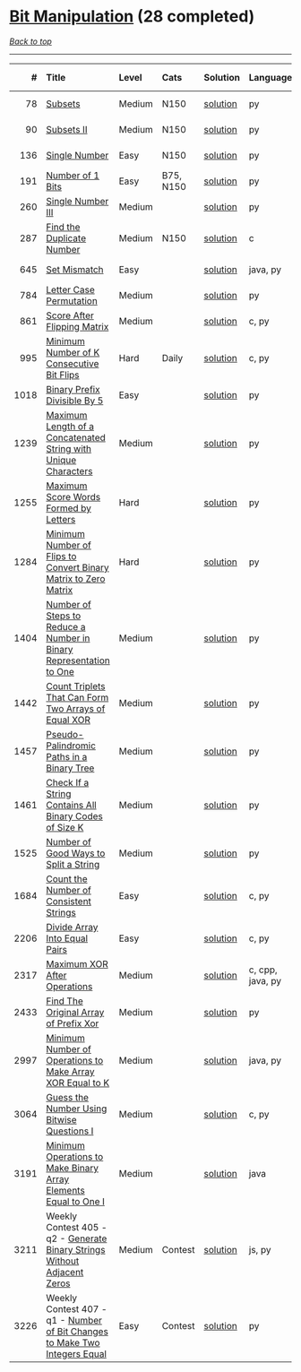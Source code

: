 # [Bit Manipulation](<https://leetcode.com/tag/Bit-Manipulation/>) (28 completed)

*[Back to top](<../../README.md>)*

------

|    # | Title                                                                                                                                                                    | Level   | Cats      | Solution                                                                                      | Languages        | Date Complete   |
|-----:|:-------------------------------------------------------------------------------------------------------------------------------------------------------------------------|:--------|:----------|:----------------------------------------------------------------------------------------------|:-----------------|:----------------|
|   78 | [Subsets](<https://leetcode.com/problems/subsets>)                                                                                                                       | Medium  | N150      | [solution](<../_78. Subsets.md>)                                                              | py               | Jun 02, 2024    |
|   90 | [Subsets II](<https://leetcode.com/problems/subsets-ii>)                                                                                                                 | Medium  | N150      | [solution](<../_90. Subsets II.md>)                                                           | py               | Jul 03, 2024    |
|  136 | [Single Number](<https://leetcode.com/problems/single-number>)                                                                                                           | Easy    | N150      | [solution](<../_136. Single Number.md>)                                                       | py               | Jul 03, 2024    |
|  191 | [Number of 1 Bits](<https://leetcode.com/problems/number-of-1-bits>)                                                                                                     | Easy    | B75, N150 | [solution](<../_191. Number of 1 Bits.md>)                                                    | py               | Jul 03, 2024    |
|  260 | [Single Number III](<https://leetcode.com/problems/single-number-iii>)                                                                                                   | Medium  |           | [solution](<../_260. Single Number III.md>)                                                   | py               | Jun 08, 2024    |
|  287 | [Find the Duplicate Number](<https://leetcode.com/problems/find-the-duplicate-number>)                                                                                   | Medium  | N150      | [solution](<../_287. Find the Duplicate Number.md>)                                           | c                | Jun 26, 2024    |
|  645 | [Set Mismatch](<https://leetcode.com/problems/set-mismatch>)                                                                                                             | Easy    |           | [solution](<../_645. Set Mismatch.md>)                                                        | java, py         | Jun 01, 2024    |
|  784 | [Letter Case Permutation](<https://leetcode.com/problems/letter-case-permutation>)                                                                                       | Medium  |           | [solution](<../_784. Letter Case Permutation.md>)                                             | py               | Jun 15, 2024    |
|  861 | [Score After Flipping Matrix](<https://leetcode.com/problems/score-after-flipping-matrix>)                                                                               | Medium  |           | [solution](<../_861. Score After Flipping Matrix.md>)                                         | c, py            | Jun 10, 2024    |
|  995 | [Minimum Number of K Consecutive Bit Flips](<https://leetcode.com/problems/minimum-number-of-k-consecutive-bit-flips>)                                                   | Hard    | Daily     | [solution](<../_995. Minimum Number of K Consecutive Bit Flips.md>)                           | c, py            | Jun 24, 2024    |
| 1018 | [Binary Prefix Divisible By 5](<https://leetcode.com/problems/binary-prefix-divisible-by-5>)                                                                             | Easy    |           | [solution](<../_1018. Binary Prefix Divisible By 5.md>)                                       | py               | Jul 04, 2024    |
| 1239 | [Maximum Length of a Concatenated String with Unique Characters](<https://leetcode.com/problems/maximum-length-of-a-concatenated-string-with-unique-characters>)         | Medium  |           | [solution](<../_1239. Maximum Length of a Concatenated String with Unique Characters.md>)     | py               | Jun 29, 2024    |
| 1255 | [Maximum Score Words Formed by Letters](<https://leetcode.com/problems/maximum-score-words-formed-by-letters>)                                                           | Hard    |           | [solution](<../_1255. Maximum Score Words Formed by Letters.md>)                              | py               | Jun 15, 2024    |
| 1284 | [Minimum Number of Flips to Convert Binary Matrix to Zero Matrix](<https://leetcode.com/problems/minimum-number-of-flips-to-convert-binary-matrix-to-zero-matrix>)       | Hard    |           | [solution](<../_1284. Minimum Number of Flips to Convert Binary Matrix to Zero Matrix.md>)    | py               | Jun 09, 2024    |
| 1404 | [Number of Steps to Reduce a Number in Binary Representation to One](<https://leetcode.com/problems/number-of-steps-to-reduce-a-number-in-binary-representation-to-one>) | Medium  |           | [solution](<../_1404. Number of Steps to Reduce a Number in Binary Representation to One.md>) | py               | Jun 08, 2024    |
| 1442 | [Count Triplets That Can Form Two Arrays of Equal XOR](<https://leetcode.com/problems/count-triplets-that-can-form-two-arrays-of-equal-xor>)                             | Medium  |           | [solution](<../_1442. Count Triplets That Can Form Two Arrays of Equal XOR.md>)               | py               | Jun 08, 2024    |
| 1457 | [Pseudo-Palindromic Paths in a Binary Tree](<https://leetcode.com/problems/pseudo-palindromic-paths-in-a-binary-tree>)                                                   | Medium  |           | [solution](<../_1457. Pseudo-Palindromic Paths in a Binary Tree.md>)                          | py               | Jul 05, 2024    |
| 1461 | [Check If a String Contains All Binary Codes of Size K](<https://leetcode.com/problems/check-if-a-string-contains-all-binary-codes-of-size-k>)                           | Medium  |           | [solution](<../_1461. Check If a String Contains All Binary Codes of Size K.md>)              | py               | Jul 12, 2024    |
| 1525 | [Number of Good Ways to Split a String](<https://leetcode.com/problems/number-of-good-ways-to-split-a-string>)                                                           | Medium  |           | [solution](<../_1525. Number of Good Ways to Split a String.md>)                              | py               | Jun 01, 2024    |
| 1684 | [Count the Number of Consistent Strings](<https://leetcode.com/problems/count-the-number-of-consistent-strings>)                                                         | Easy    |           | [solution](<../_1684. Count the Number of Consistent Strings.md>)                             | c, py            | Jun 06, 2024    |
| 2206 | [Divide Array Into Equal Pairs](<https://leetcode.com/problems/divide-array-into-equal-pairs>)                                                                           | Easy    |           | [solution](<../_2206. Divide Array Into Equal Pairs.md>)                                      | c, py            | Jun 08, 2024    |
| 2317 | [Maximum XOR After Operations ](<https://leetcode.com/problems/maximum-xor-after-operations>)                                                                            | Medium  |           | [solution](<../_2317. Maximum XOR After Operations .md>)                                      | c, cpp, java, py | Jun 24, 2024    |
| 2433 | [Find The Original Array of Prefix Xor](<https://leetcode.com/problems/find-the-original-array-of-prefix-xor>)                                                           | Medium  |           | [solution](<../_2433. Find The Original Array of Prefix Xor.md>)                              | py               | May 31, 2024    |
| 2997 | [Minimum Number of Operations to Make Array XOR Equal to K](<https://leetcode.com/problems/minimum-number-of-operations-to-make-array-xor-equal-to-k>)                   | Medium  |           | [solution](<../_2997. Minimum Number of Operations to Make Array XOR Equal to K.md>)          | java, py         | Jun 12, 2024    |
| 3064 | [Guess the Number Using Bitwise Questions I](<https://leetcode.com/problems/guess-the-number-using-bitwise-questions-i>)                                                 | Medium  |           | [solution](<../_3064. Guess the Number Using Bitwise Questions I.md>)                         | c, py            | Jun 06, 2024    |
| 3191 | [Minimum Operations to Make Binary Array Elements Equal to One I](<https://leetcode.com/problems/minimum-operations-to-make-binary-array-elements-equal-to-one-i>)       | Medium  |           | [solution](<../_3191. Minimum Operations to Make Binary Array Elements Equal to One I.md>)    | java             | Jun 22, 2024    |
| 3211 | Weekly Contest 405 - q2 - [Generate Binary Strings Without Adjacent Zeros](<https://leetcode.com/problems/generate-binary-strings-without-adjacent-zeros>)               | Medium  | Contest   | [solution](<../_3211. Generate Binary Strings Without Adjacent Zeros.md>)                     | js, py           | Jul 07, 2024    |
| 3226 | Weekly Contest 407 - q1 - [Number of Bit Changes to Make Two Integers Equal](<https://leetcode.com/problems/number-of-bit-changes-to-make-two-integers-equal>)           | Easy    | Contest   | [solution](<../_3226. Number of Bit Changes to Make Two Integers Equal.md>)                   | py               | Jul 21, 2024    |